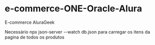 # e-commerce-ONE-Oracle-Alura
E-commerce AluraGeek

Necessário npx json-server --watch db.json para carregar os itens da pagina de todos os produtos
